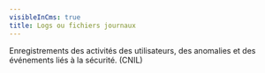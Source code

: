 ```yaml
---
visibleInCms: true
title: Logs ou fichiers journaux
---
```

<!--StartFragment-->

Enregistrements des activités des utilisateurs, des anomalies et des événements liés à la sécurité. (CNIL)

<!--EndFragment-->
